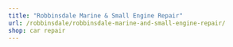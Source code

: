 ```yaml
---
title: "Robbinsdale Marine & Small Engine Repair"
url: /robbinsdale/robbinsdale-marine-and-small-engine-repair/
shop: car repair
---
```

